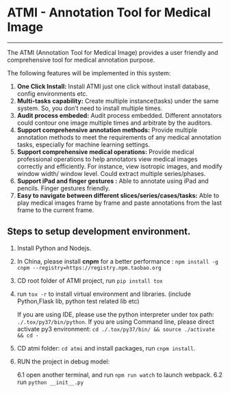 # ATMI - Annotation Tool for Medical Image

--------------------------------------

The ATMI (Annotation Tool for Medical Image) provides a user friendly and comprehensive tool for medical annotation purpose. 

The following features will be implemented in this system:

1.	**One Click Install:** Install ATMI just one click without install database, config environments etc. 
2.	**Multi-tasks capability:** Create multiple instance(tasks) under the same system. So, you don’t need to install multiple times.
3.	**Audit process embeded:** Audit process embedded. Different annotators could contour one image multiple times and arbitrate by the auditors.
4.	**Support comprehensive annotation methods:** Provide multiple annotation methods to meet the requirements of any medical annotation tasks, especially for machine learning settings. 
5.	**Support comprehensive medical operations:** Provide medical professional operations to help annotators view medical images correctly and efficiently. For instance, view isotropic images, and modify window width/ window level. Could extract multiple series/phases.
6.	**Support iPad and finger gestures :** Able to annotate using iPad and pencils. Finger gestures friendly.
7.	**Easy to navigate between different slices/series/cases/tasks:** Able to play medical images frame by frame and paste annotations from the last frame to the current frame.


## Steps to setup development environment.

1. Install Python and Nodejs.
2. In China, please install **cnpm** for a better performance : `npm install -g cnpm --registry=https://registry.npm.taobao.org`
3. CD root folder of ATMI project, run `pip install tox`
4. run `tox -r` to install virtual environment and libraries. (include Python,Flask lib, python test related lib etc)

    If you are using IDE, please use the python interpreter under tox path: `./.tox/py37/bin/python`.
    If you are using Command line, please direct activate py3 environment: `cd ./.tox/py37/bin/ && source ./activate && cd -`
    
    
5. CD atmi folder: `cd atmi` and install packages, run `cnpm install`.
6. RUN the project in debug model:

    6.1 open another terminal, and run `npm run watch` to launch webpack. 
    6.2 run `python __init__.py`

